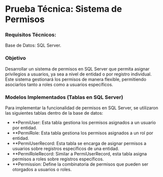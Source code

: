 # Prueba Técnica: Sistema de Permisos

### Requisitos Técnicos:
Base de Datos: SQL Server.

### Objetivo
Desarrollar un sistema de permisos en SQL Server que permita asignar privilegios a usuarios, ya sea a nivel de entidad o por registro individual. Este sistema gestionará los permisos de manera flexible, permitiendo asociarlos tanto a roles como a usuarios específicos.

### Modelos Implementados (Tablas en SQL Server)
Para implementar la funcionalidad de permisos en SQL Server, se utilizaron las siguientes tablas dentro de la base de datos:

- **PermiUser: Esta tabla gestiona los permisos asignados a un usuario por entidad.
- **PermiRole: Esta tabla gestiona los permisos asignados a un rol por entidad.
- **PermiUserRecord: Esta tabla se encarga de asignar permisos a usuarios sobre registros específicos de una entidad.
- **PermiRoleRecord: Similar a PermiUserRecord, esta tabla asigna permisos a roles sobre registros específicos.
- **Permission: Define la combinatoria de permisos que pueden ser otorgados a usuarios o roles.
